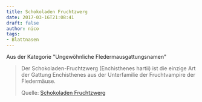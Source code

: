 ```yaml
---
title: Schokoladen Fruchtzwerg
date: 2017-03-16T21:08:41
draft: false
author: nico
tags: 
- Blattnasen
---
```


Aus der Kategorie "Ungewöhnliche Fledermausgattungsnamen"

> Der Schokoladen-Fruchtzwerg (Enchisthenes hartii) ist die einzige Art der
> Gattung Enchisthenes aus der Unterfamilie der Fruchtvampire der Fledermäuse.
>
> Quelle: [Schokoladen Fruchtzwerg](https://de.wikipedia.org/wiki/Schokoladen-Fruchtzwerg)
